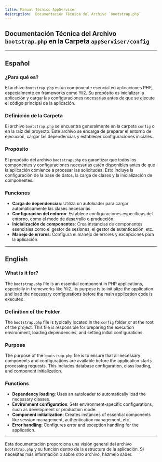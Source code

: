 ```yaml
---
title: Manual Técnico AppServiser
description:  Documentación Técnica del Archivo `bootstrap.php`
---
```


## Documentación Técnica del Archivo `bootstrap.php` en la Carpeta `appServiser/config`


---

## Español

### ¿Para qué es?
El archivo `bootstrap.php` es un componente esencial en aplicaciones PHP, especialmente en frameworks como Yii2. Su propósito es inicializar la aplicación y cargar las configuraciones necesarias antes de que se ejecute el código principal de la aplicación.

### Definición de la Carpeta
El archivo `bootstrap.php` se encuentra generalmente en la carpeta `config` o en la raíz del proyecto. Este archivo se encarga de preparar el entorno de ejecución, cargar las dependencias y establecer configuraciones iniciales.

### Propósito
El propósito del archivo `bootstrap.php` es garantizar que todos los componentes y configuraciones necesarias estén disponibles antes de que la aplicación comience a procesar las solicitudes. Esto incluye la configuración de la base de datos, la carga de clases y la inicialización de componentes.

### Funciones
- **Carga de dependencias**: Utiliza un autoloader para cargar automáticamente las clases necesarias.
- **Configuración del entorno**: Establece configuraciones específicas del entorno, como el modo de desarrollo o producción.
- **Inicialización de componentes**: Crea instancias de componentes esenciales como el gestor de sesiones, el gestor de autenticación, etc.
- **Manejo de errores**: Configura el manejo de errores y excepciones para la aplicación.

---

## English

### What is it for?
The `bootstrap.php` file is an essential component in PHP applications, especially in frameworks like Yii2. Its purpose is to initialize the application and load the necessary configurations before the main application code is executed.

### Definition of the Folder
The `bootstrap.php` file is typically located in the `config` folder or at the root of the project. This file is responsible for preparing the execution environment, loading dependencies, and setting initial configurations.

### Purpose
The purpose of the `bootstrap.php` file is to ensure that all necessary components and configurations are available before the application starts processing requests. This includes database configuration, class loading, and component initialization.

### Functions
- **Dependency loading**: Uses an autoloader to automatically load the necessary classes.
- **Environment configuration**: Sets environment-specific configurations, such as development or production mode.
- **Component initialization**: Creates instances of essential components like session management, authentication management, etc.
- **Error handling**: Configures error and exception handling for the application.

---

Esta documentación proporciona una visión general del archivo `bootstrap.php` y su función dentro de la estructura de la aplicación. Si necesitas más información o sobre otro archivo, házmelo saber.